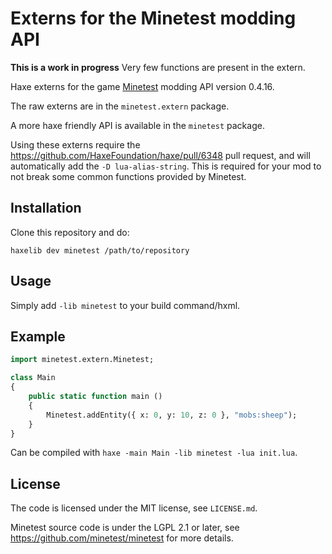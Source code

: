 # Externs for the Minetest modding API

**This is a work in progress** Very few functions are present in the extern.

Haxe externs for the game [Minetest](http://www.minetest.net/) modding API version 0.4.16.

The raw externs are in the `minetest.extern` package.

A more haxe friendly API is available in the `minetest` package.

Using these externs require the <https://github.com/HaxeFoundation/haxe/pull/6348> pull request,
and will automatically add the `-D lua-alias-string`.
This is required for your mod to not break some common functions provided by Minetest.

## Installation

Clone this repository and do:
```
haxelib dev minetest /path/to/repository
```

## Usage

Simply add `-lib minetest` to your build command/hxml.

## Example

```haxe
import minetest.extern.Minetest;

class Main
{
	public static function main ()
	{
		Minetest.addEntity({ x: 0, y: 10, z: 0 }, "mobs:sheep");
	}
}
```

Can be compiled with `haxe -main Main -lib minetest -lua init.lua`.

## License

The code is licensed under the MIT license, see `LICENSE.md`.

Minetest source code is under the LGPL 2.1 or later, see <https://github.com/minetest/minetest> for more details.
